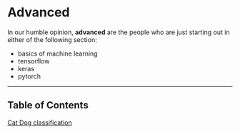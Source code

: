 # Advanced

In our humble opinion, **advanced** are the people who are just starting out in either of the following section:
- basics of machine learning
- tensorflow
- keras 
- pytorch

----

## Table of Contents

[Cat Dog classification](advanced/)